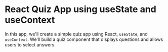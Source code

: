 # React Quiz App using useState and useContext

In this app, we'll create a simple quiz app using React, `useState`, and `useContext`. 
We'll build a quiz component that displays questions and allows users to select answers.
